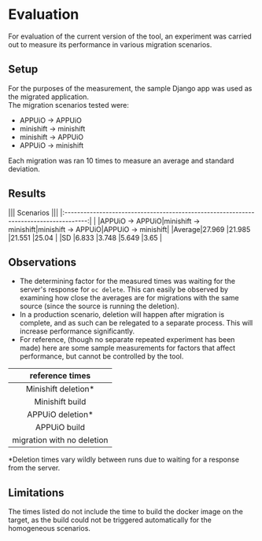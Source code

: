 # Evaluation
For evaluation of the current version of the tool, an experiment was carried out to measure its performance in various migration scenarios.
## Setup
For the purposes of the measurement, the sample Django app was used as the migrated application.  
The migration scenarios tested were:
- APPUiO -> APPUiO
- minishift -> minishift
- minishift -> APPUiO
- APPUiO -> minishift  

Each migration was ran 10 times to measure an average and standard deviation.

## Results

|||                             Scenarios                                             |||
|:-------------------------------------------------------------------------------------:|
|       |APPUiO -> APPUiO|minishift -> minishift|minishift -> APPUiO|APPUiO -> minishift|
|Average|27.969          |21.985                |21.551             |25.04              |
|SD     |6.833           |3.748                 |5.649              |3.65               |

## Observations
- The determining factor for the measured times was waiting for the server's response for `oc delete`. This can easily be observed by examining how close the averages are for migrations with the same source (since the source is running the deletion).
- In a production scenario, deletion will happen after migration is complete, and as such can be relegated to a separate process. This will increase performance significantly.
- For reference, (though no separate repeated experiment has been made) here are some sample measurements for factors that affect performance, but cannot be controlled by the tool.

|reference times|
|:---:|
|Minishift deletion*|~5-30 seconds|
|Minishift build|~30 seconds|
|APPUiO deletion*|~15-35 seconds|
|APPUiO build|~2 minutes|
|migration with no deletion|~5 seconds|  

*Deletion times vary wildly between runs due to waiting for a response from the server.


## Limitations
The times listed do not include the time to build the docker image on the target, as the build could not be triggered automatically for the homogeneous scenarios.
